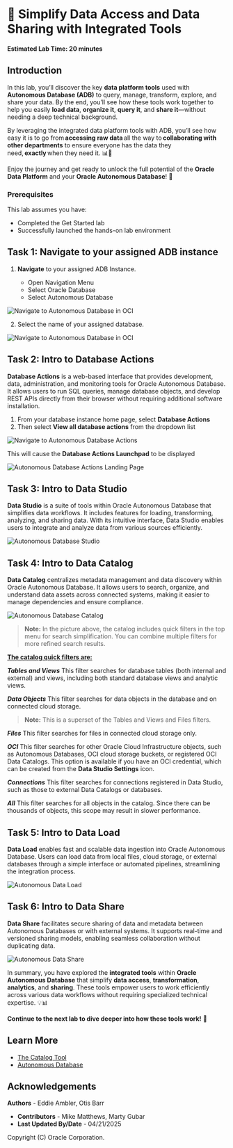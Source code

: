 # 🔗 Simplify Data Access and Data Sharing  with Integrated Tools

#### Estimated Lab Time: 20 minutes

## Introduction

In this lab, you’ll discover the key **data platform tools** used with **Autonomous Database (ADB)** to query, manage, transform, explore, and share your data. By the end, you’ll see how these tools work together to help you easily **load data**, **organize it**, **query it**, and **share it**—without needing a deep technical background.

By leveraging the integrated data platform tools with ADB, you’ll see how easy it is to go from **accessing raw data** all the way to **collaborating with other departments** to ensure everyone has the data they need, **exactly** when they need it. 📊🤝

Enjoy the journey and get ready to unlock the full potential of the **Oracle Data Platform** and your **Oracle Autonomous Database**! 🚀

### Prerequisites

This lab assumes you have:

* Completed the Get Started lab
* Successfully launched the hands-on lab environment

## Task 1: **Navigate** to your assigned ADB instance

1. **Navigate** to your assigned ADB Instance.

    * Open Navigation Menu 
    * Select Oracle Database 
    * Select Autonomous Database 

![Navigate to Autonomous Database in OCI](./images/navigate-to-adb.png " ")

2. Select the name of your assigned database.

![Navigate to Autonomous Database in OCI](./images/oci-adb-select.png " ")

## Task 2: Intro to Database Actions

**Database Actions** is a web-based interface that provides development, data, administration, and monitoring tools for Oracle Autonomous Database. It allows users to run SQL queries, manage database objects, and develop REST APIs directly from their browser without requiring additional software installation.

1. From your database instance home page, select **Database Actions**
2. Then select **View all database actions** from the dropdown list

![Navigate to Autonomous Database Actions](./images/oci-adb-database-actions.png " ")

This will cause the **Database Actions Launchpad** to be displayed 

![Autonomous Database Actions Landing Page](./images/oci-adb-database-actions-landing-page.png " ")

## Task 3: Intro to Data Studio

**Data Studio** is a suite of tools within Oracle Autonomous Database that simplifies data workflows. It includes features for loading, transforming, analyzing, and sharing data. With its intuitive interface, Data Studio enables users to integrate and analyze data from various sources efficiently.

![Autonomous Database Studio](./images/adb-data-studio.png " ")

## Task 4: Intro to Data Catalog

**Data Catalog** centralizes metadata management and data discovery within Oracle Autonomous Database. It allows users to search, organize, and understand data assets across connected systems, making it easier to manage dependencies and ensure compliance.

![Autonomous Database Catalog](./images/adb-data-catalog.png " ")

> **Note:** In the picture above, the catalog includes quick filters in the top menu for search simplification.  You can combine multiple filters for more refined search results.

<u> **The catalog quick filters are:** </u>

***Tables and Views***
  This filter searches for database tables (both internal and external) and views, including both standard database views and analytic views.

***Data Objects***
  This filter searches for data objects in the database and on connected cloud storage.

> **Note:** This is a superset of the Tables and Views and Files filters.

***Files***
  This filter searches for files in connected cloud storage only.

***OCI***
  This filter searches for other Oracle Cloud Infrastructure objects, such as Autonomous Databases, OCI cloud storage buckets, or registered OCI Data Catalogs.
  This option is available if you have an OCI credential, which can be created from the **Data Studio Settings** icon.

***Connections***
  This filter searches for connections registered in Data Studio, such as those to external Data Catalogs or databases.

***All***
  This filter searches for all objects in the catalog. Since there can be thousands of objects, this scope may result in slower performance.

## Task 5: Intro to Data Load

**Data Load** enables fast and scalable data ingestion into Oracle Autonomous Database. Users can load data from local files, cloud storage, or external databases through a simple interface or automated pipelines, streamlining the integration process.

![Autonomous Data Load](./images/adb-data-load.png " ")

## Task 6: Intro to Data Share

**Data Share** facilitates secure sharing of data and metadata between Autonomous Databases or with external systems. It supports real-time and versioned sharing models, enabling seamless collaboration without duplicating data.

![Autonomous Data Share](./images/adb-data-share.png " ")

In summary, you have explored the **integrated tools** within **Oracle Autonomous Database** that simplify **data access**, **transformation**, **analytics**, and **sharing**. These tools empower users to work efficiently across various data workflows without requiring specialized technical expertise. 💡📊

**Continue to the next lab to dive deeper into how these tools work!** 🚀

## Learn More

* [The Catalog Tool](https://docs.oracle.com/en/cloud/paas/autonomous-database/serverless/adbsb/catalog-entities.html)
* [Autonomous Database](https://docs.oracle.com/en/cloud/paas/autonomous-database/index.html)

## Acknowledgements

**Authors** - Eddie Ambler, Otis Barr
* **Contributors** - Mike Matthews, Marty Gubar
* **Last Updated By/Date** - 04/21/2025

Copyright (C) Oracle Corporation.
